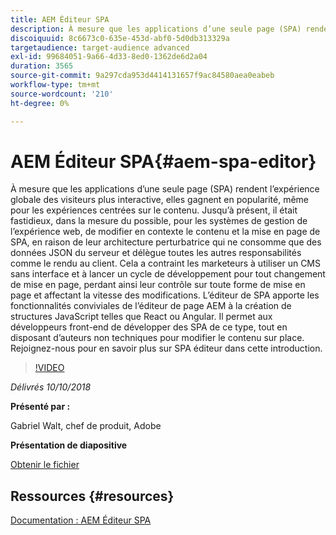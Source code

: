 ```yaml
---
title: AEM Éditeur SPA
description: À mesure que les applications d’une seule page (SPA) rendent l’expérience globale des visiteurs plus interactive, elles gagnent en popularité, même pour les expériences centrées sur le contenu. Rejoignez-nous pour en savoir plus sur l’éditeur de SPA dans cette introduction.
discoiquuid: 8c6673c0-635e-453d-abf0-5d0db313329a
targetaudience: target-audience advanced
exl-id: 99684051-9a66-4d33-8ed0-1362de6d2a04
duration: 3565
source-git-commit: 9a297cda953d4414131657f9ac84580aea0eabeb
workflow-type: tm+mt
source-wordcount: '210'
ht-degree: 0%

---
```


# AEM Éditeur SPA{#aem-spa-editor}

À mesure que les applications d’une seule page (SPA) rendent l’expérience globale des visiteurs plus interactive, elles gagnent en popularité, même pour les expériences centrées sur le contenu. Jusqu’à présent, il était fastidieux, dans la mesure du possible, pour les systèmes de gestion de l’expérience web, de modifier en contexte le contenu et la mise en page de SPA, en raison de leur architecture perturbatrice qui ne consomme que des données JSON du serveur et délègue toutes les autres responsabilités comme le rendu au client. Cela a contraint les marketeurs à utiliser un CMS sans interface et à lancer un cycle de développement pour tout changement de mise en page, perdant ainsi leur contrôle sur toute forme de mise en page et affectant la vitesse des modifications. L’éditeur de SPA apporte les fonctionnalités conviviales de l’éditeur de page AEM à la création de structures JavaScript telles que React ou Angular. Il permet aux développeurs front-end de développer des SPA de ce type, tout en disposant d’auteurs non techniques pour modifier le contenu sur place. Rejoignez-nous pour en savoir plus sur SPA éditeur dans cette introduction.

>[!VIDEO](https://video.tv.adobe.com/v/24720/?quality=9)

*Délivrés 10/10/2018*

**Présenté par :**

Gabriel Walt, chef de produit, Adobe

**Présentation de diapositive**

[Obtenir le fichier](assets/aem-spa-editor.pdf)

## Ressources {#resources}

[Documentation : AEM Éditeur SPA](https://experienceleague.adobe.com/docs/experience-manager-64/developing/headless/spas/spa-overview.html?lang=fr)

<!--
[Get back to the Overview](https://helpx.adobe.com/fr/experience-manager/kt/eseminars/gems/aem-index.html)
-->
